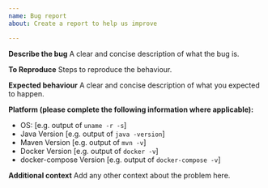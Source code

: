 ```yaml
---
name: Bug report
about: Create a report to help us improve

---
```


**Describe the bug**
A clear and concise description of what the bug is.

**To Reproduce**
Steps to reproduce the behaviour.

**Expected behaviour**
A clear and concise description of what you expected to happen.

**Platform (please complete the following information where applicable):**
 - OS: [e.g. output of `uname -r -s`]
 - Java Version [e.g. output of `java -version`]
 - Maven Version [e.g. output of `mvn -v`]
 - Docker Version [e.g. output of `docker -v`]
 - docker-compose Version [e.g. output of `docker-compose -v`]

**Additional context**
Add any other context about the problem here.

